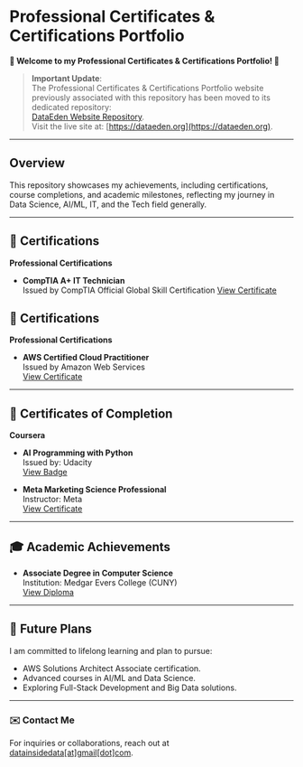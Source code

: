 # Professional Certificates & Certifications Portfolio

**🌟 Welcome to my Professional Certificates & Certifications Portfolio! 🌟**

> **Important Update**:  
> The Professional Certificates & Certifications Portfolio website previously associated with this repository has been moved to its dedicated repository:  
> [DataEden Website Repository](https://github.com/DataEden/dataeden-website).  
> Visit the live site at: [https://dataeden.org](https://dataeden.org).  

---

## Overview
This repository showcases my achievements, including certifications, course completions, and academic milestones, reflecting my journey in Data Science, AI/ML, IT, and the Tech field generally.

---
## 📜 Certifications
**Professional Certifications**
- **CompTIA A+ IT Technician**  
  Issued by CompTIA Official Global Skill Certification
  [View Certificate](Certifications/CompTIA/CompTIA_A+_Cert_Image.png)

## 📜 Certifications
**Professional Certifications**
- **AWS Certified Cloud Practitioner**  
  Issued by Amazon Web Services  
  [View Certificate](Certifications/AWS/Certified_Cloud_Practitioner.pdf)

---

## 📄 Certificates of Completion
**Coursera**
- **AI Programming with Python**  
  Issued by: Udacity  
  [View Badge](Courses/Udacity/AWS-AI-ML_Classification_Project.jpg)

- **Meta Marketing Science Professional**  
  Instructor: Meta  
  [View Certificate](Courses/Coursera/Meta/Meta_Marketing_Analytics_Foundations_Certificate.pdf)

---

## 🎓 Academic Achievements
- **Associate Degree in Computer Science**  
  Institution: Medgar Evers College (CUNY)  
  [View Diploma](Academic/Associate_Computer_Science.jpg)

---

## 🌱 Future Plans
I am committed to lifelong learning and plan to pursue:
- AWS Solutions Architect Associate certification.
- Advanced courses in AI/ML and Data Science.
- Exploring Full-Stack Development and Big Data solutions.

---

### ✉️ Contact Me
For inquiries or collaborations, reach out at [datainsidedata[at]gmail[dot]com](mailto:datainsidedata@gmail.com). 
